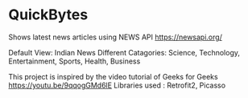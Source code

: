 # QuickBytes
Shows latest news articles using NEWS API https://newsapi.org/

Default View: Indian News
Different Catagories: Science, Technology, Entertainment, Sports, Health, Business

This project is inspired by the video tutorial of Geeks for Geeks https://youtu.be/9qqogGMd6lE
Libraries used : Retrofit2, Picasso
